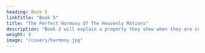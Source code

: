 ```yaml
---
heading: Book 5
linkTitle: "Book 5"
title: "The Perfect Harmony Of The Heavenly Motions" 
description: "Book 2 will explain a property they show when they are combined with one another, as it were their Effect in the realm of Geometry, which is Congruence or Unsociability"
weight: 8
image: "/covers/harmony.jpg"
---
```


